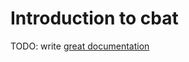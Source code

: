 # Introduction to cbat

TODO: write [great documentation](http://jacobian.org/writing/what-to-write/)
